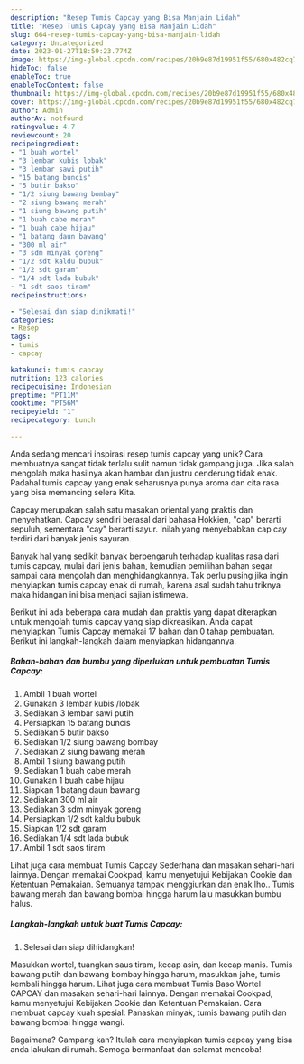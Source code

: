 ```yaml
---
description: "Resep Tumis Capcay yang Bisa Manjain Lidah"
title: "Resep Tumis Capcay yang Bisa Manjain Lidah"
slug: 664-resep-tumis-capcay-yang-bisa-manjain-lidah
category: Uncategorized
date: 2023-01-27T18:59:23.774Z
image: https://img-global.cpcdn.com/recipes/20b9e87d19951f55/680x482cq70/tumis-capcay-foto-resep-utama.jpg
hideToc: false
enableToc: true
enableTocContent: false
thumbnail: https://img-global.cpcdn.com/recipes/20b9e87d19951f55/680x482cq70/tumis-capcay-foto-resep-utama.jpg
cover: https://img-global.cpcdn.com/recipes/20b9e87d19951f55/680x482cq70/tumis-capcay-foto-resep-utama.jpg
author: Admin
authorAv: notfound
ratingvalue: 4.7
reviewcount: 20
recipeingredient:
- "1 buah wortel"
- "3 lembar kubis lobak"
- "3 lembar sawi putih"
- "15 batang buncis"
- "5 butir bakso"
- "1/2 siung bawang bombay"
- "2 siung bawang merah"
- "1 siung bawang putih"
- "1 buah cabe merah"
- "1 buah cabe hijau"
- "1 batang daun bawang"
- "300 ml air"
- "3 sdm minyak goreng"
- "1/2 sdt kaldu bubuk"
- "1/2 sdt garam"
- "1/4 sdt lada bubuk"
- "1 sdt saos tiram"
recipeinstructions:

- "Selesai dan siap dinikmati!"
categories:
- Resep
tags:
- tumis
- capcay

katakunci: tumis capcay 
nutrition: 123 calories
recipecuisine: Indonesian
preptime: "PT11M"
cooktime: "PT56M"
recipeyield: "1"
recipecategory: Lunch

---
```





Anda sedang mencari inspirasi resep tumis capcay yang unik? Cara membuatnya sangat tidak terlalu sulit namun tidak gampang juga. Jika salah mengolah maka hasilnya akan hambar dan justru cenderung tidak enak. Padahal tumis capcay yang enak seharusnya punya aroma dan cita rasa yang bisa memancing selera Kita.





Capcay merupakan salah satu masakan oriental yang praktis dan menyehatkan. Capcay sendiri berasal dari bahasa Hokkien, &#34;cap&#34; berarti sepuluh, sementara &#34;cay&#34; berarti sayur. Inilah yang menyebabkan cap cay terdiri dari banyak jenis sayuran.

Banyak hal yang sedikit banyak berpengaruh terhadap kualitas rasa dari tumis capcay, mulai dari jenis bahan, kemudian pemilihan bahan segar sampai cara mengolah dan menghidangkannya. Tak perlu pusing jika ingin menyiapkan tumis capcay enak di rumah, karena asal sudah tahu triknya maka hidangan ini bisa menjadi sajian istimewa.






Berikut ini ada beberapa cara mudah dan praktis yang dapat diterapkan untuk mengolah tumis capcay yang siap dikreasikan. Anda dapat menyiapkan Tumis Capcay memakai 17 bahan dan 0 tahap pembuatan. Berikut ini langkah-langkah dalam menyiapkan hidangannya.

<!--inarticleads1-->

##### Bahan-bahan dan bumbu yang diperlukan untuk pembuatan Tumis Capcay:

1. Ambil 1 buah wortel
1. Gunakan 3 lembar kubis /lobak
1. Sediakan 3 lembar sawi putih
1. Persiapkan 15 batang buncis
1. Sediakan 5 butir bakso
1. Sediakan 1/2 siung bawang bombay
1. Sediakan 2 siung bawang merah
1. Ambil 1 siung bawang putih
1. Sediakan 1 buah cabe merah
1. Gunakan 1 buah cabe hijau
1. Siapkan 1 batang daun bawang
1. Sediakan 300 ml air
1. Sediakan 3 sdm minyak goreng
1. Persiapkan 1/2 sdt kaldu bubuk
1. Siapkan 1/2 sdt garam
1. Sediakan 1/4 sdt lada bubuk
1. Ambil 1 sdt saos tiram


Lihat juga cara membuat Tumis Capcay Sederhana dan masakan sehari-hari lainnya. Dengan memakai Cookpad, kamu menyetujui Kebijakan Cookie dan Ketentuan Pemakaian. Semuanya tampak menggiurkan dan enak lho.. Tumis bawang merah dan bawang bombai hingga harum lalu masukkan bumbu halus. 

<!--inarticleads2-->

##### Langkah-langkah untuk buat Tumis Capcay:


1. Selesai dan siap dihidangkan!

Masukkan wortel, tuangkan saus tiram, kecap asin, dan kecap manis. Tumis bawang putih dan bawang bombay hingga harum, masukkan jahe, tumis kembali hingga harum. Lihat juga cara membuat Tumis Baso Wortel CAPCAY dan masakan sehari-hari lainnya. Dengan memakai Cookpad, kamu menyetujui Kebijakan Cookie dan Ketentuan Pemakaian. Cara membuat capcay kuah spesial: Panaskan minyak, tumis bawang putih dan bawang bombai hingga wangi. 

Bagaimana? Gampang kan? Itulah cara menyiapkan tumis capcay yang bisa anda lakukan di rumah. Semoga bermanfaat dan selamat mencoba!
